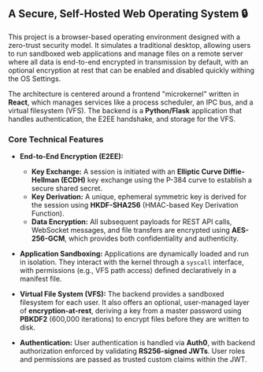 ## A Secure, Self-Hosted Web Operating System 🔒

This project is a browser-based operating environment designed with a zero-trust security model. It simulates a traditional desktop, allowing users to run sandboxed web applications and manage files on a remote server where all data is end-to-end encrypted in transmission by default, with an optional encryption at rest that can be enabled and disabled quickly withing the OS Settings.

The architecture is centered around a frontend "microkernel" written in **React**, which manages services like a process scheduler, an IPC bus, and a virtual filesystem (VFS). The backend is a **Python/Flask** application that handles authentication, the E2EE handshake, and storage for the VFS.

### Core Technical Features

* **End-to-End Encryption (E2EE):** 
    * **Key Exchange:** A session is initiated with an **Elliptic Curve Diffie-Hellman (ECDH)** key exchange using the P-384 curve to establish a secure shared secret.
    * **Key Derivation:** A unique, ephemeral symmetric key is derived for the session using **HKDF-SHA256** (HMAC-based Key Derivation Function).
    * **Data Encryption:** All subsequent payloads for REST API calls, WebSocket messages, and file transfers are encrypted using **AES-256-GCM**, which provides both confidentiality and authenticity.

* **Application Sandboxing:** Applications are dynamically loaded and run in isolation. They interact with the kernel through a `syscall` interface, with permissions (e.g., VFS path access) defined declaratively in a manifest file.

* **Virtual File System (VFS):** The backend provides a sandboxed filesystem for each user. It also offers an optional, user-managed layer of **encryption-at-rest**, deriving a key from a master password using **PBKDF2** (600,000 iterations) to encrypt files before they are written to disk.

* **Authentication:** User authentication is handled via **Auth0**, with backend authorization enforced by validating **RS256-signed JWTs**. User roles and permissions are passed as trusted custom claims within the JWT.
